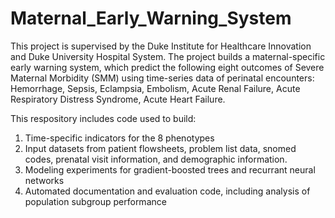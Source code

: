 # Maternal_Early_Warning_System
This project is supervised by the Duke Institute for Healthcare Innovation and Duke University Hospital System. The project builds a maternal-specific early warning system, which predict the following eight outcomes of Severe Maternal Morbidity (SMM) using time-series data of perinatal encounters: Hemorrhage, Sepsis, Eclampsia, Embolism, Acute Renal Failure, Acute Respiratory Distress Syndrome, Acute Heart Failure. 

This respository includes code used to build:

1. Time-specific indicators for the 8 phenotypes 
2. Input datasets from patient flowsheets, problem list data, snomed codes, prenatal visit information, and demographic information. 
3. Modeling experiments for gradient-boosted trees and recurrant neural networks
4. Automated documentation and evaluation code, including analysis of population subgroup performance

